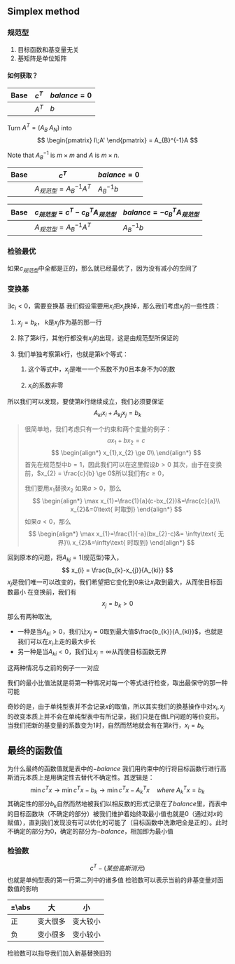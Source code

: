 ## Simplex method
### 规范型

1. 目标函数和基变量无关
2. 基矩阵是单位矩阵

#### 如何获取？
| Base   | $c^T$ | $balance = 0$ |
| --- | ------- | ------ |
| |$A^T$|$b$

Turn $A^T = (A_{B}\; A_{N})$ into 
$$
\begin{pmatrix}
 I\;A'
\end{pmatrix}
= A_{B}^{-1}A
$$

Note that $A_B^{-1}$ is $m\times m$ and $A$ is $m\times n$.


| Base   | $c^T$ | $balance = 0$ |
| --- | ------- | ------ |
| |$A_{规范型}=A_{B}^{-1}A^T$|$A_{B}^{-1}b$

| Base   | $c_{{规范型}}=c^T - c_{B}^TA_{规范型}$ | $balance = -c_{B}^TA_{规范型}$ |
| --- | ------- | ------ |
| |$A_{规范型}=A_{B}^{-1}A^T$|$A_{B}^{-1}b$

### 检验最优
如果$c_{规范型}$中全都是正的，那么就已经最优了，因为没有减小的空间了

### 变换基
$\exists c_{i}<0$，需要变换基
我们假设需要用$x_i$把$x_j$换掉，那么我们考虑$x_j$的一些性质：

1. $x_j=b_{k}$， $k$是$x_j$作为基的那一行

2. 除了第$k$行，其他行都没有$x_j$的出现，这是由规范型所保证的

3. 我们单独考察第$k$行，也就是第$k$个等式：

	1. 这个等式中，$x_j$是唯一一个系数不为0且本身不为0的数
	
	2. $x_i$的系数非零

所以我们可以发现，要使第$k$行继续成立，我们必须要保证
$$
	A_{ki}x_{i}+A_{kj}x_{j}=b_{k}
$$

>很简单地，我们考虑只有一个约束和两个变量的例子：
>$$
>	ax_{1}+bx_{2}=c
>$$
>$$
>\begin{align*}
>	x_{1},x_{2} \ge 0\\
>\end{align*}
>$$
>首先在规范型中$b=1$，因此我们可以在这里假设$b>0$
>其次，由于在变换前，$x_{2} = \frac{c}{b} \ge 0$所以我们有$c \ge 0$，
>
>我们要用$x_{1}$替换$x_{2}$
>如果$a>0$，那么
>$$
>\begin{align*}
>\max x_{1}=\frac{1}{a}(c-bx_{2})&=\frac{c}{a}\\
>	x_{2}&=0\text{ 时取到}
>\end{align*}
>$$
>如果$a<0$，那么
>$$
>\begin{align*}
>\max x_{1}=\frac{1}{-a}(bx_{2}-c)&= \infty\text{ 无界}\\
>x_{2}&=\infty\text{ 时取到}
>\end{align*}
>$$

回到原本的问题，将$A_{kj} = 1$(规范型)带入，
$$
	x_{i} = \frac{b_{k}-x_{j}}{A_{ki}}
$$
$x_{j}$是我们唯一可以改变的，我们希望把它变化到0来让$x_i$取到最大，从而使目标函数最小
在变换前，我们有
$$
	x_{j} = b_{k} > 0
$$
那么有两种取法,
- 一种是当$A_{ki}>0$，我们让$x_j=0$取到最大值$\frac{b_{k}}{A_{ki}}$，也就是我们可以在$x_i$上走的最大步长
- 另一种是当$A_{ki}<0$，我们让$x_j=\infty$从而使目标函数无界

这两种情况与之前的例子一一对应

我们的最小比值法就是将第一种情况对每一个等式进行检查，取出最保守的那一种可能

奇妙的是，由于单纯型表并不会记录$x$的取值，所以其实我们的换基操作中对$x_i,x_j$的改变本质上并不会在单纯型表中有所记录，我们只是在做LP问题的等价变形。
当我们把新的基变量的系数变为1时，自然而然地就会有在第$k$行，$x_{i}=b_{k}$

## 最终的函数值
为什么最终的函数值就是表中的$-balance$
我们用约束中的行将目标函数行进行高斯消元本质上是用确定性去替代不确定性。其逻辑是：
$$
\min c^Tx \rightarrow \min c^Tx-b_{k} \rightarrow \min c^Tx-A_{k}^Tx \quad where\;A_{k}^Tx=b_{k}
$$
其确定性的部分$b_k$自然而然地被我们以相反数的形式记录在了$balance$里，而表中的目标函数块（不确定的部分）被我们维护着始终取最小值也就是0（通过对$x$的赋值），直到我们发现没有可以优化的可能了（目标函数中洗漱吧全是正的）。此时不确定的部分为0，确定的部分为$-balance$，相加即为最小值

### 检验数
$$
	c^T-(某些高斯消元)
$$
也就是单纯型表的第一行第二列中的诸多值
检验数可以表示当前的非基变量对函数值的影响

|±\abs  | 大 | 小 |
| -- | -- | -- |
|正|变大很多|变大较小
|负|变小很多|变小较小

检验数可以指导我们加入新基替换旧的

